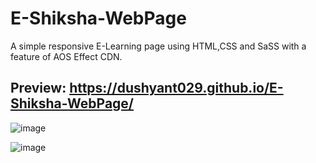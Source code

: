 # E-Shiksha-WebPage

A simple responsive E-Learning page using HTML,CSS and SaSS with a feature of AOS Effect CDN.

## Preview: https://dushyant029.github.io/E-Shiksha-WebPage/

![image](https://user-images.githubusercontent.com/55031190/103102654-0674c080-4643-11eb-943e-5b0b8ba4b1f8.png)

![image](https://user-images.githubusercontent.com/55031190/103102660-0d033800-4643-11eb-9cc0-7331e094ad17.png)

